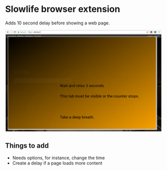 # Slowlife browser extension

Adds 10 second delay before showing a web page.

![alt text](https://raw.githubusercontent.com/juhanurmi/brain-firewall/master/slowlife-browser-extension/screenshot.png)

## Things to add

- Needs options, for instance, change the time
- Create a delay if a page loads more content
